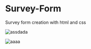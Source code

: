 # Survey-Form
 Survey form creation with html and css


![assdada](https://user-images.githubusercontent.com/36512716/147669320-c6d23dd1-54bf-4791-b11c-c60807ebcad8.png)



![aaaa](https://user-images.githubusercontent.com/36512716/147669341-2990b721-bdd3-40ed-84f8-2a3b5167ebe3.png)
